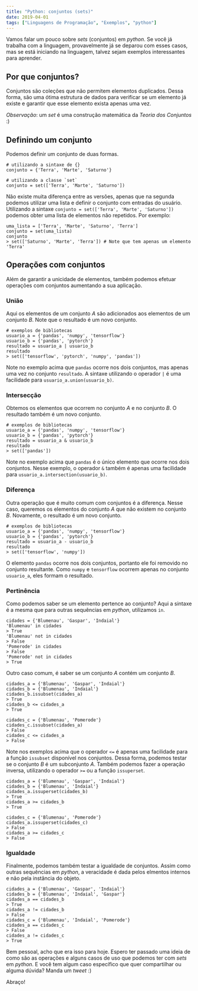 ```yaml
---
title: "Python: conjuntos (sets)"
date: 2019-04-01
tags: ["Linguagens de Programação", "Exemplos", "python"]
---
```


Vamos falar um pouco sobre _sets_ (conjuntos) em _python_.
Se você já trabalha com a linguagem, provavelmente já se deparou com esses casos, mas se está iniciando na linguagem, talvez sejam exemplos interessantes para aprender.

<!-- more -->

## Por que conjuntos?

Conjuntos são coleções que não permitem elementos duplicados. Dessa forma, são uma ótima estrutura de dados para verificar se um elemento já existe e garantir que esse elemento exista apenas uma vez.

_Observação_: um _set_ é uma construção matemática da _Teoria dos Conjuntos_ :)

## Definindo um conjunto

Podemos definir um conjunto de duas formas.

```
# utilizando a sintaxe de {}
conjunto = {'Terra', 'Marte', 'Saturno'}

# utilizando a classe `set`
conjunto = set(['Terra', 'Marte', 'Saturno'])
```

Não existe muita diferença entre as versões, apenas que na segunda podemos utilizar uma lista e definir o conjunto com entradas do usuário.
Utilizando a sintaxe `conjunto = set(['Terra', 'Marte', 'Saturno'])` podemos obter uma lista de elementos não repetidos. Por exemplo:

```
uma_lista = ['Terra', 'Marte', 'Saturno', 'Terra']
conjunto = set(uma_lista)
conjunto
> set(['Saturno', 'Marte', 'Terra']) # Note que tem apenas um elemento 'Terra'
```

## Operações com conjuntos

Além de garantir a unicidade de elementos, também podemos efetuar operações com conjuntos aumentando a sua aplicação.

### União

Aqui os elementos de um conjunto _A_ são adicionados aos elementos de um conjunto _B_.
Note que o resultado é um novo conjunto.

```
# exemplos de bibliotecas
usuario_a = {'pandas', 'numpy', 'tensorflow'}
usuario_b = {'pandas', 'pytorch'}
resultado = usuario_a | usuario_b
resultado
> set(['tensorflow', 'pytorch', 'numpy', 'pandas'])
```

Note no exemplo acima que `pandas` ocorre nos dois conjuntos, mas apenas uma vez no conjunto `resultado`.
A sintaxe utilizando o operador `|` é uma facilidade para `usuario_a.union(usuario_b)`.

### Intersecção

Obtemos os elementos que ocorrem no conjunto _A_ e no conjunto _B_.
O resultado também é um novo conjunto.

```
# exemplos de bibliotecas
usuario_a = {'pandas', 'numpy', 'tensorflow'}
usuario_b = {'pandas', 'pytorch'}
resultado = usuario_a & usuario_b
resultado
> set(['pandas'])
```

Note no exemplo acima que `pandas` é o único elemento que ocorre nos dois conjuntos. 
Nesse exemplo, o operador `&` também é apenas uma facilidade para `usuario_a.intersection(usuario_b)`.

### Diferença

Outra operação que é muito comum com conjuntos é a diferença.
Nesse caso, queremos os elementos do conjunto _A_ que não existem no conjunto _B_.
Novamente, o resultado é um novo conjunto.

```
# exemplos de bibliotecas
usuario_a = {'pandas', 'numpy', 'tensorflow'}
usuario_b = {'pandas', 'pytorch'}
resultado = usuario_a - usuario_b
resultado
> set(['tensorflow', 'numpy'])
```

O elemento `pandas` ocorre nos dois conjuntos, portanto ele foi removido no conjunto resultante.
Como `numpy` e `tensorflow` ocorrem apenas no conjunto `usuario_a`, eles formam o resultado.

### Pertinência

Como podemos saber se um elemento pertence ao conjunto?
Aqui a sintaxe é a mesma que para outras sequências em _python_, utilizamos `in`.

```
cidades = {'Blumenau', 'Gaspar', 'Indaial'}
'Blumenau' in cidades
> True
'Blumenau' not in cidades
> False
'Pomerode' in cidades
> False
'Pomerode' not in cidades
> True
```

Outro caso comum, é saber se um conjunto _A_ contém um conjunto _B_.
```
cidades_a = {'Blumenau', 'Gaspar', 'Indaial'}
cidades_b = {'Blumenau', 'Indaial'}
cidades_b.issubset(cidades_a)
> True
cidades_b <= cidades_a
> True

cidades_c = {'Blumenau', 'Pomerode'}
cidades_c.issubset(cidades_a)
> False
cidades_c <= cidades_a
> False
```

Note nos exemplos acima que o operador `<=` é apenas uma facilidade para a função `issubset` disponível nos conjuntos. Dessa forma, podemos testar se o conjunto _B_ é um subconjunto _A_.
Também podemos fazer a operação inversa, utilizando o operador `>=` ou a função `issuperset`.
```
cidades_a = {'Blumenau', 'Gaspar', 'Indaial'}
cidades_b = {'Blumenau', 'Indaial'}
cidades_a.issuperset(cidades_b)
> True
cidades_a >= cidades_b
> True

cidades_c = {'Blumenau', 'Pomerode'}
cidades_a.issuperset(cidades_c)
> False
cidades_a >= cidades_c
> False
```

### Igualdade

Finalmente, podemos também testar a igualdade de conjuntos.
Assim como outras sequências em _python_, a veracidade é dada pelos elmentos internos e não pela instância do objeto.
```
cidades_a = {'Blumenau', 'Gaspar', 'Indaial'}
cidades_b = {'Blumenau', 'Indaial', 'Gaspar'}
cidades_a == cidades_b
> True
cidades_a != cidades_b
> False
cidades_c = {'Blumenau', 'Indaial', 'Pomerode'}
cidades_a == cidades_c
> False
cidades_a != cidades_c
> True
```

Bem pessoal, acho que era isso para hoje.
Espero ter passado uma ideia de como são as operações e alguns casos de uso que podemos ter com _sets_ em _python_. E você tem algum caso específico que quer compartilhar ou alguma dúvida? Manda um _tweet_ :)

Abraço!